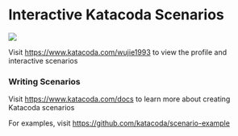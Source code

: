 # Interactive Katacoda Scenarios

[![](http://shields.katacoda.com/katacoda/wujie1993/count.svg)](https://www.katacoda.com/wujie1993 "Get your profile on Katacoda.com")

Visit https://www.katacoda.com/wujie1993 to view the profile and interactive scenarios

### Writing Scenarios
Visit https://www.katacoda.com/docs to learn more about creating Katacoda scenarios

For examples, visit https://github.com/katacoda/scenario-example
